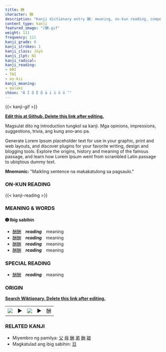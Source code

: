 ```yaml
---
title: 酬
character: 酬
description: "Kanji dictionary entry 酬: meaning, on-kun reading, compounds, origin, related kanji"
content_type: kanji
featured_image: "/酬.gif"
weight: 111
frequency: 111
kanji_grade: 0
kanji_strokes: 1
kanji_class: Jōyō
kanji_jlpt: N1
kanji_radical: 
kanji_reading: 
- DAI
- TAI
- oo-kii
kanji_meaning:
- malaki
chōon: "Ā Ī Ū Ē Ō ā ī ū ē ō ’"
---
```

[//]: # (Don't edit the line below. Kanji animated GIF code is automatically generated.)
{{< kanji-gif >}}

[//]: # (Edit below this line.)

**[Edit this at Github. Delete this link after editing.](https://github.com/tim0g/tim/tree/main/content/kanji/酬/index.md)**

Magsulat dito ng introduction tungkol sa kanji. Mga opinions, impressions, suggestions, trivia, ang kung ano-ano pa.

Generate Lorem Ipsum placeholder text for use in your graphic, print and web layouts, and discover plugins for your favorite writing, design and blogging tools. Explore the origins, history and meaning of the famous passage, and learn how Lorem Ipsum went from scrambled Latin passage to ubiqitous dummy text.
 
**Mnemonic:** "Maikling sentence na makakatulong sa pagsaulo."

### ON-KUN READING

[//]: # (Don't edit the line below. ON-KUN READING code is automatically generated.)
{{< kanji-reading >}}

### MEANING & WORDS

#### ➊ **Ibig sabihin**
  - [酬](../酬)[酬](../酬)　***reading***　meaning
  - [酬](../酬)[酬](../酬)　***reading***　meaning
  - [酬](../酬)[酬](../酬)　***reading***　meaning
  - [酬](../酬)[酬](../酬)　***reading***　meaning

### SPECIAL READING
  - [酬](../酬)[酬](../酬)　***reading***　meaning

### ORIGIN

**[Search Wiktionary. Delete this link after editing.](https://wiktionary.org/wiki/酬)**
<table class="kanji-table"><tr><td>
<img src="60px-酬-bronze.svg.png">
</td><td>▶</td><td>
<img src="60px-酬-oracle.svg.png">
</td><td>▶</td>
<td class="kanji-origin">酬</td>
</tr></table>

### RELATED KANJI
- Miyembro ng pamilya: [父](../父) [母](../母) [酬](../酬) [弟](../弟) [酬](../酬) [娘](../娘)
- Magkatulad ang ibig sabihin: [日](../日)
